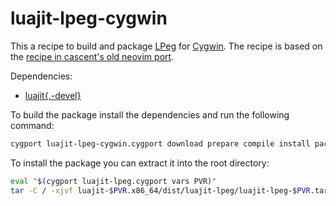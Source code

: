 # luajit-lpeg-cygwin

This a recipe to build and package [LPeg][1] for [Cygwin][2]. The recipe is
based on the [recipe in cascent's old neovim port][3].

Dependencies:
- [luajit{,-devel}][4]

To build the package install the dependencies and run the following command:
```sh
cygport luajit-lpeg-cygwin.cygport download prepare compile install package
```

To install the package you can extract it into the root directory:
```sh
eval "$(cygport luajit-lpeg.cygport vars PVR)"
tar -C / -xjvf luajit-$PVR.x86_64/dist/luajit-lpeg/luajit-lpeg-$PVR.tar.xz
```

[1]: http://www.inf.puc-rio.br/~roberto/lpeg/
[2]: http://www.cygwin.com/
[3]: https://github.com/cascent/neovim-cygwin/blob/09277e3f76981189a2f15d1dbc2f5a4ab4b6c86f/luajit-lpeg/luajit-lpeg.cygport
[4]: https://github.com/kgraefe/luajit-cygwin
